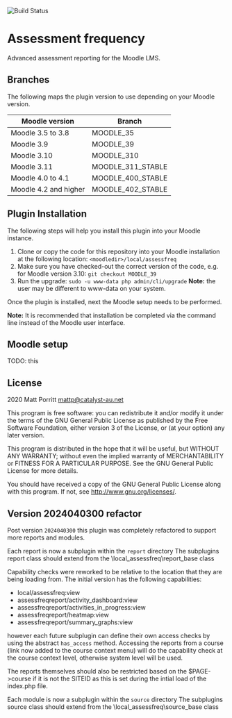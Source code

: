 ![Build Status](https://github.com/catalyst/moodle-local_assessfreq/actions/workflows/master.yml/badge.svg?branch=master)

# Assessment frequency #

Advanced assessment reporting for the Moodle LMS.

## Branches ##
The following maps the plugin version to use depending on your Moodle version.

| Moodle version        | Branch            |
| ----------------------| ------------------|
| Moodle 3.5 to 3.8     | MOODLE_35         |
| Moodle 3.9            | MOODLE_39         |
| Moodle 3.10           | MOODLE_310        |
| Moodle 3.11           | MOODLE_311_STABLE |
| Moodle 4.0 to 4.1     | MOODLE_400_STABLE |
| Moodle 4.2 and higher | MOODLE_402_STABLE |

## Plugin Installation ##
The following steps will help you install this plugin into your Moodle instance.

1. Clone or copy the code for this repository into your Moodle installation at the following location: `<moodledir>/local/assessfreq`
2. Make sure you have checked-out the correct version of the code, e.g. for Moodle version 3.10: `git checkout MOODLE_39`
3. Run the upgrade: `sudo -u www-data php admin/cli/upgrade` **Note:** the user may be different to www-data on your system.

Once the plugin is installed, next the Moodle setup needs to be performed.

**Note:** It is recommended that installation be completed via the command line instead of the Moodle user interface.

## Moodle setup
TODO: this


## License ##

2020 Matt Porritt <mattp@catalyst-au.net>

This program is free software: you can redistribute it and/or modify it under
the terms of the GNU General Public License as published by the Free Software
Foundation, either version 3 of the License, or (at your option) any later
version.

This program is distributed in the hope that it will be useful, but WITHOUT ANY
WARRANTY; without even the implied warranty of MERCHANTABILITY or FITNESS FOR A
PARTICULAR PURPOSE.  See the GNU General Public License for more details.

You should have received a copy of the GNU General Public License along with
this program.  If not, see <http://www.gnu.org/licenses/>.

## Version 2024040300 refactor ##

Post version `2024040300` this plugin was completely refactored to support more reports and modules.

Each report is now a subplugin within the `report` directory
The subplugins report class should extend from the \local_assessfreq\report_base class

Capability checks were reworked to be relative to the location that they are being loading from. The initial version
has the following capabilities:

- local/assessfreq:view
- assessfreqreport/activity_dashboard:view
- assessfreqreport/activities_in_progress:view
- assessfreqreport/heatmap:view
- assessfreqreport/summary_graphs:view

however each future subplugin can define their own access checks by using the abstract `has_access` method.
Accessing the reports from a course (link now added to the course context menu) will do the capability check at the
course context level, otherwise system level will be used.

The reports themselves should also be restricted based on the $PAGE->course if it is not the SITEID as this is set
during the intial load of the index.php file.

Each module is now a subplugin within the `source` directory
The subplugins source class should extend from the \local_assessfreq\source_base class
